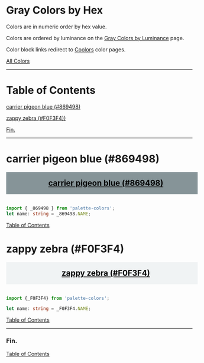 <style>
  div.color-block {
    text-align: center;
  }

  .color-block {
    width: 100%;
    margin: 0;
    padding: 0.5em;
  }

  .black-pass {
    color: black;
  }

  .white-pass {
    color: white;
  }
</style>

# Gray Colors by Hex

Colors are in numeric order by hex value.

Colors are ordered by luminance on the [Gray Colors by Luminance](./gray-colors-by-luminance.md) page.

Color block links redirect to
<a href="https://coolors.co/" target="_blank" rel="noopener noreferrer">Coolors</a> color pages.

[All Colors](../all-colors.md)

----

# Table of Contents

[carrier pigeon blue (#869498)](#carrier-pigeon-blue-869498)

[zappy zebra (#F0F3F4))](#zappy-zebra-f0f3f4)

[Fin.](#fin)

----

# carrier pigeon blue (#869498)

<div class="color-block" style="background: #869498;">
  <a href="https://coolors.co/869498" target="_blank" rel="noopener noreferrer">
    <h2 class="color-block black-pass">carrier pigeon blue (#869498)</h2>
  </a>
</div>
<br/>

```typescript
import { _869498 } from 'palette-colors';
let name: string = _869498.NAME;
```

[Table of Contents](#table-of-contents)

# zappy zebra (#F0F3F4)

<div class="color-block" style="background: #F0F3F4;">
  <a href="https://coolors.co/f0f3f4" target="_blank" rel="noopener noreferrer">
    <h2 class="color-block black-pass">zappy zebra (#F0F3F4)</h2>
  </a>
</div>
<br/>

````typescript
import {_F0F3F4} from 'palette-colors';

let name: string = _F0F3F4.NAME;
````

[Table of Contents](#table-of-contents)

----

### Fin.

[Table of Contents](#table-of-contents)
